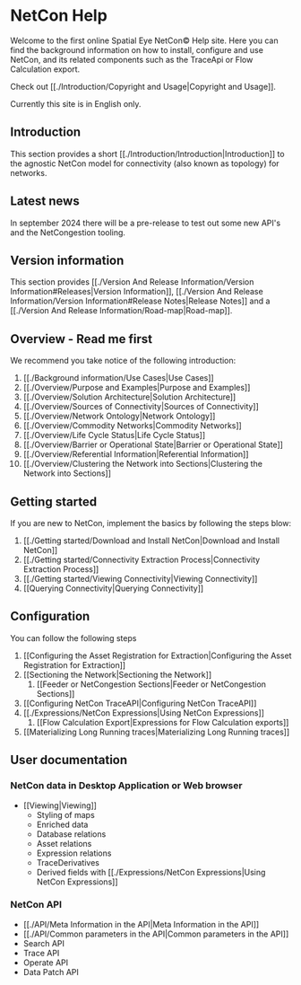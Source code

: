 # NetCon Help

Welcome to the first online Spatial Eye NetCon© Help site. Here you can find the background information on how to install, configure and use NetCon, and its related components such as the TraceApi or Flow Calculation export.

Check out [[./Introduction/Copyright and Usage|Copyright and Usage]].

Currently this site is in English only.
## Introduction
This section provides a short [[./Introduction/Introduction|Introduction]] to the agnostic NetCon model for connectivity (also known as topology) for networks.

## Latest news
In september 2024 there will be a pre-release to test out some new API's and the NetCongestion tooling.

## Version information

This section provides [[./Version And Release Information/Version Information#Releases|Version Information]], [[./Version And Release Information/Version Information#Release Notes|Release Notes]] and a [[./Version And Release Information/Road-map|Road-map]].

## Overview - Read me first

We recommend you take notice of the following introduction:
1. [[./Background information/Use Cases|Use Cases]]
2. [[./Overview/Purpose and Examples|Purpose and Examples]]
3. [[./Overview/Solution Architecture|Solution Architecture]]
4. [[./Overview/Sources of Connectivity|Sources of Connectivity]]
5. [[./Overview/Network Ontology|Network Ontology]]
6. [[./Overview/Commodity Networks|Commodity Networks]]
7. [[./Overview/Life Cycle Status|Life Cycle Status]]
8. [[./Overview/Barrier or Operational State|Barrier or Operational State]]
9. [[./Overview/Referential Information|Referential Information]]
10. [[./Overview/Clustering the Network into Sections|Clustering the Network into Sections]]

## Getting started

If you are new to NetCon, implement the basics by following the steps blow:
1. [[./Getting started/Download and Install NetCon|Download and Install NetCon]]
2. [[./Getting started/Connectivity Extraction Process|Connectivity Extraction Process]]
3. [[./Getting started/Viewing Connectivity|Viewing Connectivity]]
4. [[Querying Connectivity|Querying Connectivity]]
## Configuration

You can follow the following steps
1. [[Configuring the Asset Registration for Extraction|Configuring the Asset Registration for Extraction]]
2. [[Sectioning the Network|Sectioning the Network]]
	1. [[Feeder or NetCongestion Sections|Feeder or NetCongestion Sections]]
3. [[Configuring NetCon TraceAPI|Configuring NetCon TraceAPI]]
4. [[./Expressions/NetCon Expressions|Using NetCon Expressions]]
	1. [[Flow Calculation Export|Expressions for Flow Calculation exports]]
5. [[Materializing Long Running traces|Materializing Long Running traces]]

## User documentation

### NetCon data in Desktop Application or Web browser
* [[Viewing|Viewing]]
	* Styling of maps
	* Enriched data
	* Database relations
	* Asset relations
	* Expression relations
	* TraceDerivatives
	* Derived fields with [[./Expressions/NetCon Expressions|Using NetCon Expressions]] 

### NetCon API
* [[./API/Meta Information in the API|Meta Information in the API]]
* [[./API/Common parameters in the API|Common parameters in the API]]
* Search API
* Trace API
* Operate API
* Data Patch API








